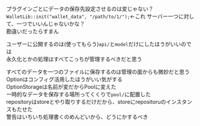 プラグインごとにデータの保存先設定させるのは変じゃない？  
`WalletLib::init("wallet_data", "/path/to/1/");`←これ
サーバー一つに対して、一つでいいんじゃないかな？  
勘違いだったらすまん  

ユーザーに公開するのは(使ってもらう)`api/`と`model`だけにしたほうがいいのでは  
永久化とかの処理はすべてこっちが管理するべきだと思う  
  
すべてのデータを一つのファイルに保存するのは管理の面からも微妙だと思う  
Optionはコンフィグ活用したほうがいい気がする  
OptionStorageは名前が変だからPoolに変えた  
一時的なデータを保存する場所ってくくりで`pool/`に配置した  
repositoryはstoreとやり取りするだけだから、storeにrepositoruのインスタンスもたせた  
警告はいちいち処理書くのめんどいから、どうにかするべき  
